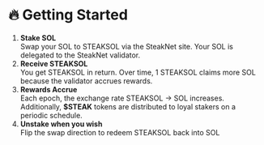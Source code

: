# 🔥 Getting Started

1. **Stake SOL**\
   Swap your SOL to STEAKSOL via the SteakNet site. Your SOL is delegated to the SteakNet validator.
2. **Receive STEAKSOL**\
   You get STEAKSOL in return. Over time, 1 STEAKSOL claims more SOL because the validator accrues rewards.
3. **Rewards Accrue**\
   Each epoch, the exchange rate STEAKSOL → SOL increases. Additionally, **$STEAK** tokens are distributed to loyal stakers on a periodic schedule.
4. **Unstake when you wish**\
   Flip the swap direction to redeem STEAKSOL back into SOL&#x20;

